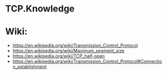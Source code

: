 # TCP.Knowledge
# Wiki:
- https://en.wikipedia.org/wiki/Transmission_Control_Protocol
- https://en.wikipedia.org/wiki/Maximum_segment_size
- https://en.wikipedia.org/wiki/TCP_half-open
- https://en.wikipedia.org/wiki/Transmission_Control_Protocol#Connection_establishment
